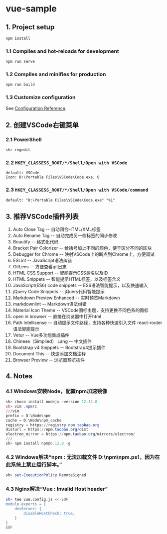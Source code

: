 # vue-sample

## 1. Project setup

```powershell
npm install
```

### 1.1 Compiles and hot-reloads for development

```powershell
npm run serve
```

### 1.2 Compiles and minifies for production

```powershell
npm run build
```

### 1.3 Customize configuration

See [Configuration Reference](https://cli.vuejs.org/config/).

## 2. 创建VSCode右键菜单

### 2.1 PowerShell

```powershell
sh> regedit
```

### 2.2 `HKEY_CLASSESS_ROOT/*/Shell/Open with VSCode`

```vim
default: VSCode
Icon: D:\Portable Files\VSCode\Code.exe, 0
```

### 2.3 `HKEY_CLASSESS_ROOT/*/Shell/Open with VSCode/command`

```vim
default: "D:\Portable Files\VSCode\Code.exe" "%1"
```

## 3. 推荐VSCode插件列表

1. Auto Close Tag  -- 自动闭合HTML/XML标签
2. Auto Rename Tag  -- 自动完成另一侧标签的同步修改
3. Beautify  -- 格式化代码
4. Bracket Pair Colorizer  -- 给括号加上不同的颜色，便于区分不同的区块
5. Debugger for Chrome  -- 映射VSCode上的断点到Chrome上，方便调试
6. ESLint  -- JavaScript语法纠错
7. ~~GitLens~~  -- 方便查看git日志
8. HTML CSS Support  -- 智能提示CSS类名以及ID
9. HTML Snippets  -- 智能提示HTML标签，以及标签含义
10. JavaScript(ES6) code snippets  -- ES6语法智能提示，以及快速输入
11. jQuery Code Snippets  -- jQuery代码智能提示
12. Markdown Preview Enhanced  -- 实时预览Markdown
13. markdownlint  -- Markdown语法纠错
14. Material Icon Theme  -- VSCode图标主题，支持更换不同色系的图标
15. open in browser  -- 直接在浏览器中打开html
16. Path Intellisense  -- 自动提示文件路径，支持各种快速引入文件
react-router语法智能提示
17. Vetur  -- Vue多功能集成插件
18. Chinese（Simplied） Lang  -- 中文插件
19. Bootstrap v4 Snippets  -- Bootstrap4提示插件
20. Document This  -- 快速添加文档注释
21. Browser Preview  -- 浏览器预览插件

## 4. Notes

### 4.1 Windows安装Node，配置npm加速镜像

```powershell
sh> choco install nodejs –version 12.12.0
sh> vim .npmrc
///vim
prefix = D:\Node\npm
cache = D:\Node\npm_cache
registry = https://registry.npm.taobao.org
disturl = https://npm.taobao.org/dist
electron_mirror = https://npm.taobao.org/mirrors/electron/
///
sh> npm install npm@6.12.0 -g
```

### 4.2 Windows解决“npm : 无法加载文件 D:\npm\npm.ps1，因为在此系统上禁止运行脚本。”

```powershell
sh> set-ExecutionPolicy RemoteSigned
```

### 4.3 Nginx解决“Vue : Invalid Host header”

```bash
sh> tee vue.config.js <<-EOF
module.exports = {
    devServer: {
        disableHostCheck: true,
    }
}
EOF
```
